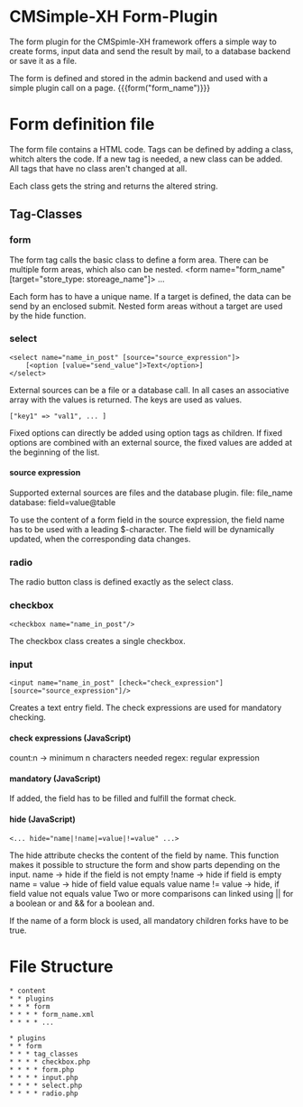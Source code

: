 # CMSimple-XH Form-Plugin
The form plugin for the CMSpimle-XH framework offers a simple way to create forms, input data and send the result by mail, to a database backend or save it as a file.

The form is defined and stored in the admin backend and used with a simple plugin call on a page.
	{{{form("form_name")}}}

# Form definition file

The form file contains a HTML code. Tags can be defined by adding a class, whitch alters the code. If a new tag is needed, a new class can be added. All tags that have no class aren't changed at all.

Each class gets the string and returns the altered string.

## Tag-Classes

### form
The form tag calls the basic class to define a form area. There can be multiple form areas, which also can be nested.
	<form name="form_name" [target="store_type: storeage_name"]>
		...
	</form>

Each form has to have a unique name. If a target is defined, the data can be send by an enclosed submit. Nested form areas without a target are used by the hide function.

### select
	<select name="name_in_post" [source="source_expression"]>
		[<option [value="send_value"]>Text</option>]
	</select>

External sources can be a file or a database call. In all cases an associative array with the values is returned. The keys are used as values.

	["key1" => "val1", ... ]

Fixed options can directly be added using option tags as children. If fixed options are combined with an external source, the fixed values are added at the beginning of the list.

#### source expression
Supported external sources are files and the database plugin.
	file: file_name
	database: field=value@table

To use the content of a form field in the source expression, the field name has to be used with a leading $-character. The field will be dynamically updated, when the corresponding data changes.

### radio
The radio button class is defined exactly as the select class.

### checkbox
	<checkbox name="name_in_post"/>
The checkbox class creates a single checkbox.

### input
	<input name="name_in_post" [check="check_expression"] [source="source_expression"]/>
Creates a text entry field. The check expressions are used for mandatory checking. 

#### check expressions (JavaScript)
count:n -> minimum n characters needed
regex: regular expression

#### mandatory (JavaScript)
If added, the field has to be filled and
fulfill the format check.

#### hide (JavaScript)
	<... hide="name|!name|=value|!=value" ...>
The hide attribute checks the content of the field by name. This function makes it possible to structure the form and show parts depending on the input.
	name -> hide if the field is not empty
	!name -> hide if field is empty
	name = value -> hide of field value equals value
	name != value -> hide, if field value not equals value
Two or more comparisons can linked using || for a boolean or and && for a boolean and.

If the name of a form block is used, all mandatory children forks have to be true.

# File Structure
	* content
	* * plugins
	* * * form
	* * * * form_name.xml
	* * * * ...
	
	* plugins
	* * form
	* * * tag_classes
	* * * * checkbox.php
	* * * * form.php
	* * * * input.php
	* * * * select.php
	* * * * radio.php